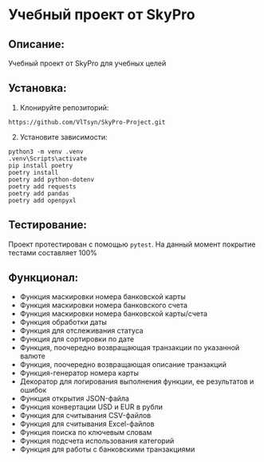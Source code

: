 # Учебный проект от SkyPro

## Описание:

Учебный проект от SkyPro для учебных целей

## Установка:

1. Клонируйте репозиторий:
```
https://github.com/VlTsyn/SkyPro-Project.git
```
2. Установите зависимости:
```
python3 -m venv .venv
.venv\Scripts\activate
pip install poetry
poetry install
poetry add python-dotenv
poetry add requests
poetry add pandas
poetry add openpyxl
```
## Тестирование:

Проект протестирован с помощью `pytest`.
На данный момент покрытие тестами составляет 100%

## Функционал:

- Функция маскировки номера банковской карты
- Функция маскировки номера банковского счета
- Функция маскировки номера банковской карты/счета
- Функция обработки даты
- Функция для отслеживания статуса
- Функция для сортировки по дате
- Функция, поочередно возвращающая транзакции по указанной валюте
- Функция, поочередно возвращающая описание транзакций
- Функция-генератор номера карты
- Декоратор для логирования выполнения функции, ее результатов и ошибок
- Функция открытия JSON-файла
- Функция конвертации USD и EUR в рубли
- Функция для считывания CSV-файлов
- Функция для считывания Excel-файлов
- Функция поиска по ключевым словам
- Функция подсчета использования категорий
- Функция для работы с банковскими транзакциями
